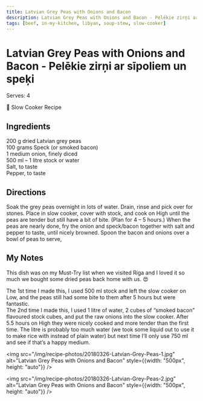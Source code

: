```yaml
---
title: Latvian Grey Peas with Onions and Bacon
description: Latvian Grey Peas with Onions and Bacon - Pelēkie zirņi ar sīpoliem un speķi
tags: [beef, in-my-kitchen, libyan, soup-stew, slow-cooker]
---
```


# Latvian Grey Peas with Onions and Bacon - Pelēkie zirņi ar sīpoliem un speķi
Serves: 4

🍲 Slow Cooker Recipe

## Ingredients
200 g dried Latvian grey peas  
100 grams Speck (or smoked bacon)  
1 medium onion, finely diced  
500 ml – 1 litre stock or water  
Salt, to taste  
Pepper, to taste

## Directions
Soak the grey peas overnight in lots of water. Drain, rinse and pick over for stones. Place in slow cooker, cover with stock, and cook on High until the peas are tender but still have a bit of bite. (Plan for 4 – 5 hours.)
When the peas are nearly done, fry the onion and speck/bacon together with salt and pepper to taste, until nicely browned. Spoon the bacon and onions over a bowl of peas to serve,

## My Notes
This dish was on my Must-Try list when we visited Riga and I loved it so much we bought some dried peas back home with us. 😍

The 1st time I made this, I used 500 ml stock and left the slow cooker on Low, and the peas still had some bite to them after 5 hours but were fantastic.  
The 2nd time I made this, I used 1 litre of water, 2 cubes of “smoked bacon” flavoured stock cubes, and put the raw onions into the slow cooker. After 5.5 hours on High they were nicely cooked and more tender than the first time. The litre is probably too much water (we took some liquid out to use it to make rice with instead of plain water) but next time I’ll only use 750 ml and see if that’s a happy medium.

<img src="/img/recipe-photos/20180326-Latvian-Grey-Peas-1.jpg" alt="Latvian Grey Peas with Onions and Bacon" style={{width: "500px", height: "auto"}} />

<img src="/img/recipe-photos/20180326-Latvian-Grey-Peas-2.jpg" alt="Latvian Grey Peas with Onions and Bacon" style={{width: "500px", height: "auto"}} />